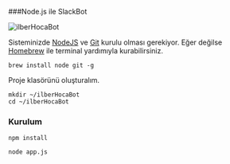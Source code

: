 ###Node.js ile SlackBot

![ilberHocaBot](https://cdn-images-1.medium.com/max/1600/1*JtrgG-xXx2pge_QAA4uAcw.gif)

Sisteminizde [NodeJS](https://nodejs.org/en/) ve [Git](https://git-scm.com/book/en/v2/Getting-Started-Installing-Git) kurulu olması gerekiyor. Eğer değilse [Homebrew](http://brew.sh/) ile terminal yardımıyla kurabilirsiniz.

```shell
brew install node git -g
```
Proje klasörünü oluşturalım.
```shell
mkdir ~/ilberHocaBot
cd ~/ilberHocaBot
```
###  Kurulum

```shell
npm install
```

```shell
node app.js
```

